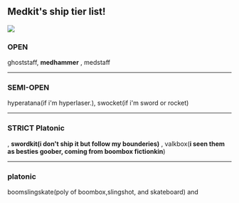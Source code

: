 <p align="center">
  <h2>Medkit's ship tier list!</h2>
<img src = "https://i.imghippo.com/files/A6uEh1720487386.png">

<h3>OPEN</h3> ghoststaff, <b>medhammer</b> , medstaff
<hr class="dashed">
<h3>SEMI-OPEN</h3> hyperatana(if i'm hyperlaser.), swocket(if i'm sword or rocket)
<hr class="dashed">
<h3>STRICT Platonic</h3> , <b>swordkit(i don't ship it but follow my bounderies)</b> , valkbox(<b>i seen them as besties goober, coming from boombox fictionkin</b>)
<hr class="dashed">
<h3>platonic</h3> boomslingskate(poly of boombox,slingshot, and skateboard) and 
